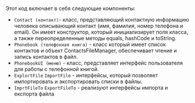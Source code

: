 Этот код включает в себя следующие компоненты:
- `Contact (контакт)`- класс, представляющий контактную информацию человека описывающий контакт (имя, фамилия, номер телефона и email). Он имеет конструктор, который инициализирует поля класса, а также переопределенные методы equals, hashCode и toString.
- `Phonebook (телефонная книга)` - класс который имеет список контактов и объект ContactsFileManager, обеспечивает чтение и запись контактов в файл.
- `PhonebookUI (меню)` - класс, представляет интерфейс пользователя для работы с телефонной книгой.
- `ExplortFile` `ImportFile` - интерфейсы, который позволяет импортировать и экспортировать списки в файлы.
- `ImprtFileTo` `ExportFileTo` - реализуют интерфейсы импорта и експорта файла